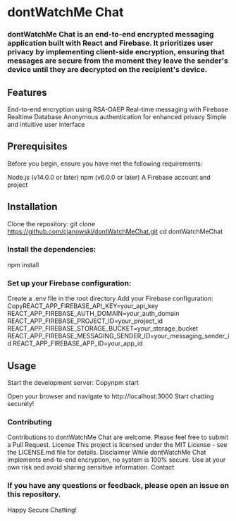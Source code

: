 # dontWatchMe Chat
### dontWatchMe Chat is an end-to-end encrypted messaging application built with React and Firebase. It prioritizes user privacy by implementing client-side encryption, ensuring that messages are secure from the moment they leave the sender's device until they are decrypted on the recipient's device.
## Features

End-to-end encryption using RSA-OAEP
Real-time messaging with Firebase Realtime Database
Anonymous authentication for enhanced privacy
Simple and intuitive user interface

## Prerequisites
Before you begin, ensure you have met the following requirements:

Node.js (v14.0.0 or later)
npm (v6.0.0 or later)
A Firebase account and project

## Installation

Clone the repository:
git clone https://github.com/cjanowski/dontWatchMeChat.git
cd dontWatchMeChat

### Install the dependencies:
npm install

### Set up your Firebase configuration:

Create a .env file in the root directory
Add your Firebase configuration:
CopyREACT_APP_FIREBASE_API_KEY=your_api_key
REACT_APP_FIREBASE_AUTH_DOMAIN=your_auth_domain
REACT_APP_FIREBASE_PROJECT_ID=your_project_id
REACT_APP_FIREBASE_STORAGE_BUCKET=your_storage_bucket
REACT_APP_FIREBASE_MESSAGING_SENDER_ID=your_messaging_sender_id
REACT_APP_FIREBASE_APP_ID=your_app_id

## Usage

Start the development server:
Copynpm start

Open your browser and navigate to http://localhost:3000
Start chatting securely!

### Contributing
Contributions to dontWatchMe Chat are welcome. Please feel free to submit a Pull Request.
License
This project is licensed under the MIT License - see the LICENSE.md file for details.
Disclaimer
While dontWatchMe Chat implements end-to-end encryption, no system is 100% secure. Use at your own risk and avoid sharing sensitive information.
Contact
### If you have any questions or feedback, please open an issue on this repository.
Happy Secure Chatting!
